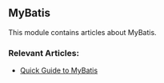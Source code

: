 ## MyBatis

This module contains articles about MyBatis.

### Relevant Articles: 
- [Quick Guide to MyBatis](https://www.baeldung.com/mybatis)
